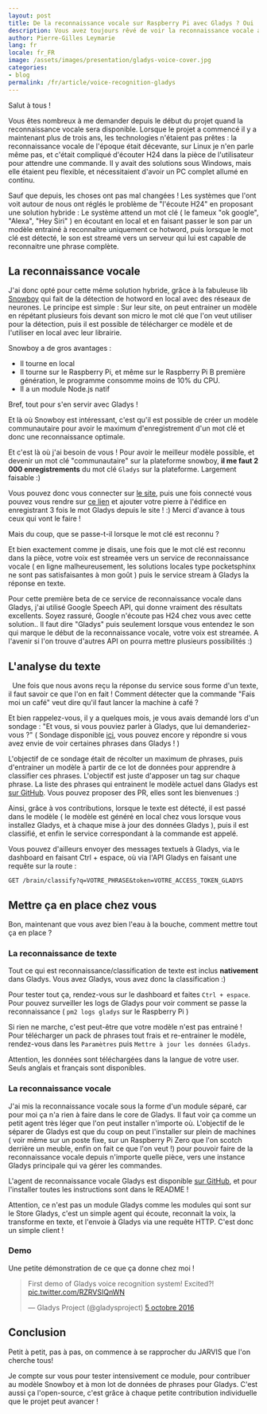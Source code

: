 ```yaml
---
layout: post
title: De la reconnaissance vocale sur Raspberry Pi avec Gladys ? Oui !
description: Vous avez toujours rêvé de voir la reconnaissance vocale arriver dans Gladys ? C'est maintenant chose faite !
author: Pierre-Gilles Leymarie
lang: fr
locale: fr_FR
image: /assets/images/presentation/gladys-voice-cover.jpg
categories:
- blog
permalink: /fr/article/voice-recognition-gladys
---
```


Salut à tous !

Vous êtes nombreux à me demander depuis le début du projet quand la reconnaissance vocale sera disponible. Lorsque le projet a commencé il y a maintenant plus de trois ans, les technologies n'étaient pas prêtes : la reconnaissance vocale de l'époque était décevante, sur Linux je n'en parle même pas, et c'était compliqué d'écouter H24 dans la pièce de l'utilisateur pour attendre une commande. Il y avait des solutions sous Windows, mais elle étaient peu flexible, et nécessitaient d'avoir un PC complet allumé en continu.

Sauf que depuis, les choses ont pas mal changées ! Les systèmes que l'ont voit autour de nous ont réglés le problème de "l'écoute H24" en proposant une solution hybride : Le système attend un mot clé ( le fameux "ok google", "Alexa", "Hey Siri" ) en écoutant en local et en faisant passer le son par un modèle entrainé à reconnaître uniquement ce hotword, puis lorsque le mot clé est détecté, le son est streamé vers un serveur qui lui est capable de reconnaitre une phrase 
complète.

## La reconnaissance vocale

J'ai donc opté pour cette même solution hybride, grâce à la fabuleuse lib [Snowboy](https://github.com/Kitt-AI/snowboy) qui fait de la détection de hotword en local avec des réseaux de neurones. Le principe est simple : Sur leur site, on peut entrainer un modèle en répétant plusieurs fois devant son micro le mot clé que l'on veut utiliser pour la détection, puis il est possible de télécharger ce modèle et de l'utiliser en local avec leur librairie.

Snowboy a de gros avantages : 

- Il tourne en local
- Il tourne sur le Raspberry Pi, et même sur le Raspberry Pi B première génération, le programme consomme moins de 10% du CPU.
- Il a un module Node.js natif

Bref, tout pour s'en servir avec Gladys ! 

Et là où Snowboy est intéressant, c'est qu'il est possible de créer un modèle communautaire pour avoir le maximum d'enregistrement d'un mot clé et donc une reconnaissance optimale. 

Et c'est là où j'ai besoin de vous ! Pour avoir le meilleur modèle possible, et devenir un mot clé "communautaire" sur la plateforme snowboy, **il me faut 2 000 enregistrements** du mot clé `Gladys` sur la plateforme. Largement faisable :) 

Vous pouvez donc vous connecter sur [le site](https://snowboy.kitt.ai), puis une fois connecté vous pouvez vous rendre sur [ce lien](https://snowboy.kitt.ai/hotword/884) et ajouter votre pierre à l'édifice en enregistrant 3 fois le mot Gladys depuis le site ! :) Merci d'avance à tous ceux qui vont le faire !

Mais du coup, que se passe-t-il lorsque le mot clé est reconnu ?

Et bien exactement comme je disais, une fois que le mot clé est reconnu dans la pièce, votre voix est streamée vers un service de reconnaissance vocale ( en ligne malheureusement, les solutions locales type pocketsphinx ne sont pas satisfaisantes à mon goût ) puis le service stream à Gladys la réponse en texte.

Pour cette première beta de ce service de reconnaissance vocale dans Gladys, j'ai utilisé Google Speech API, qui donne vraiment des résultats excellents. Soyez rassuré, Google n'écoute pas H24 chez vous avec cette solution.. Il faut dire "Gladys" puis seulement lorsque vous entendez le son qui marque le début de la reconnaissance vocale, votre voix est streamée. A l'avenir si l'on trouve d'autres API on pourra mettre plusieurs possibilités :)

## L'analyse du texte
 
Une fois que nous avons reçu la réponse du service sous forme d'un texte, il faut savoir ce que l'on en fait ! Comment détecter que la commande "Fais moi un café" veut dire qu'il faut lancer la machine à café ?

Et bien rappelez-vous, il y a quelques mois, je vous avais demandé lors d'un sondage : "Et vous, si vous pouviez parler à Gladys, que lui demanderiez-vous ?" ( Sondage disponible [ici](https://docs.google.com/forms/d/e/1FAIpQLSfDDj2Gkx5kqPWuUup-ZCx-90aNxLp4ej6QyutUv-VD6no_wg/viewform), vous pouvez encore y répondre si vous avez envie de voir certaines phrases dans Gladys ! ) 

L'objectif de ce sondage était de récolter un maximum de phrases, puis d'entrainer un modèle à partir de ce lot de données pour apprendre à classifier ces phrases. L'objectif est juste d'apposer un tag sur chaque phrase. La liste des phrases qui entrainent le modèle actuel dans Gladys est [sur GitHub](https://github.com/GladysProject/gladys-data/blob/master/sentences/fr.json). Vous pouvez proposer des PR, elles sont les bienvenues :)

Ainsi, grâce à vos contributions, lorsque le texte est détecté, il est passé dans le modèle ( le modèle est généré en local chez vous lorsque vous installez Gladys, et à chaque mise à jour des données Gladys ), puis il est classifié, et enfin le service correspondant à la commande est appelé.

Vous pouvez d'ailleurs envoyer des messages textuels à Gladys, via le dashboard en faisant Ctrl + espace, où via l'API Gladys en faisant une requête sur la route : 

```
GET /brain/classify?q=VOTRE_PHRASE&token=VOTRE_ACCESS_TOKEN_GLADYS
```


## Mettre ça en place chez vous

Bon, maintenant que vous avez bien l'eau à la bouche, comment mettre tout ça en place ?

### La reconnaissance de texte

Tout ce qui est reconnaissance/classification de texte est inclus **nativement** dans Gladys. Vous avez Gladys, vous avez donc la classification :) 

Pour tester tout ça, rendez-vous sur le dashboard et faites `Ctrl + espace`. Pour pouvez surveiller les logs de Gladys pour voir comment se passe la reconnaissance ( `pm2 logs gladys` sur le Raspberry Pi )

Si rien ne marche, c'est peut-être que votre modèle n'est pas entrainé ! Pour télécharger un pack de phrases tout frais et re-entrainer le modèle, rendez-vous dans les `Paramètres` puis `Mettre à jour les données Gladys`.

Attention, les données sont téléchargées dans la langue de votre user. Seuls anglais et français sont disponibles.

### La reconnaissance vocale

J'ai mis la reconnaissance vocale sous la forme d'un module séparé, car pour moi ça n'a rien à faire dans le core de Gladys. Il faut voir ça comme un petit agent très léger que l'on peut installer n'importe où. L'objectif de le séparer de Gladys est que du coup on peut l'installer sur plein de machines ( voir même sur un poste fixe, sur un Raspberry Pi Zero que l'on scotch derrière un meuble, enfin on fait ce que l'on veut !) pour pouvoir faire de la reconnaissance vocale depuis n'importe quelle pièce, vers une instance Gladys principale qui va gérer les commandes.

L'agent de reconnaissance vocale Gladys est disponible [sur GitHub](https://github.com/GladysProject/gladys-voice), et pour l'installer toutes les instructions sont dans le README ! 

Attention, ce n'est pas un module Gladys comme les modules qui sont sur le Store Gladys, c'est un simple agent qui écoute, reconnait la voix, la transforme en texte, et l'envoie à Gladys via une requête HTTP. C'est donc un simple client !


### Demo

Une petite démonstration de ce que ça donne chez moi !

<blockquote class="twitter-tweet" data-lang="fr"><p lang="en" dir="ltr">First demo of Gladys voice recognition system! Excited?! <a href="https://t.co/RZRVSIQnWN">pic.twitter.com/RZRVSIQnWN</a></p>&mdash; Gladys Project (@gladysproject) <a href="https://twitter.com/gladysproject/status/783751152571678721">5 octobre 2016</a></blockquote>
<script async src="//platform.twitter.com/widgets.js" charset="utf-8"></script>


## Conclusion

Petit à petit, pas à pas, on commence à se rapprocher du JARVIS que l'on cherche tous! 

Je compte sur vous pour tester intensivement ce module, pour contribuer au modèle Snowboy et à mon lot de données de phrases pour Gladys. C'est aussi ça l'open-source, c'est grâce à chaque petite contribution individuelle que le projet peut avancer !